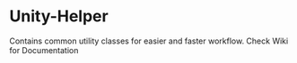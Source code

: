 # Unity-Helper
Contains common utility classes for easier and faster workflow.
Check Wiki for Documentation
